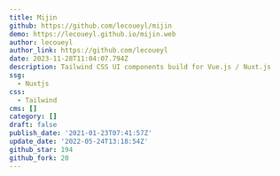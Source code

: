 ```yaml
---
title: Mijin
github: https://github.com/lecoueyl/mijin
demo: https://lecoueyl.github.io/mijin.web
author: lecoueyl
author_link: https://github.com/lecoueyl
date: 2023-11-28T11:04:07.794Z
description: Tailwind CSS UI components build for Vue.js / Nuxt.js
ssg:
  - Nuxtjs
css:
  - Tailwind
cms: []
category: []
draft: false
publish_date: '2021-01-23T07:41:57Z'
update_date: '2022-05-24T13:18:54Z'
github_star: 194
github_fork: 20
---
```

